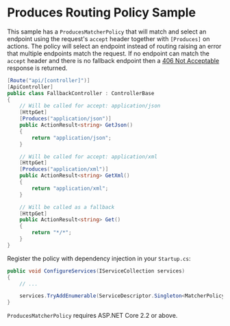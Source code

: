 # Produces Routing Policy Sample

This sample has a `ProducesMatcherPolicy` that will match and select an endpoint using the request's `accept` header together with `[Produces]` on actions. The policy will select an endpoint instead of routing raising an error that multiple endpoints match the request. If no endpoint can match the `accept` header and there is no fallback endpoint then a [406 Not Acceptable](https://developer.mozilla.org/en-US/docs/Web/HTTP/Status/406) response is returned.

```cs
[Route("api/[controller]")]
[ApiController]
public class FallbackController : ControllerBase
{
    // Will be called for accept: application/json
    [HttpGet]
    [Produces("application/json")]
    public ActionResult<string> GetJson()
    {
        return "application/json";
    }

    // Will be called for accept: application/xml
    [HttpGet]
    [Produces("application/xml")]
    public ActionResult<string> GetXml()
    {
        return "application/xml";
    }

    // Will be called as a fallback
    [HttpGet]
    public ActionResult<string> Get()
    {
        return "*/*";
    }
}
```

Register the policy with dependency injection in your `Startup.cs`:

```cs
public void ConfigureServices(IServiceCollection services)
{
    // ...

    services.TryAddEnumerable(ServiceDescriptor.Singleton<MatcherPolicy, ProducesMatcherPolicy.ProducesMatcherPolicy>());
}
```

`ProducesMatcherPolicy` requires ASP.NET Core 2.2 or above.